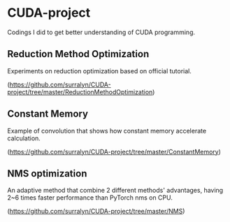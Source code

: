 # CUDA-project

Codings I did to get better understanding of CUDA programming.

## Reduction Method Optimization

Experiments on reduction optimization based on official tutorial.

(https://github.com/surralyn/CUDA-project/tree/master/ReductionMethodOptimization)

## Constant Memory

Example of convolution that shows how constant memory accelerate calculation.

(https://github.com/surralyn/CUDA-project/tree/master/ConstantMemory)

## NMS optimization

An adaptive method that combine 2 different methods' advantages, having 2~6 times faster performance than PyTorch nms on CPU.

(https://github.com/surralyn/CUDA-project/tree/master/NMS)